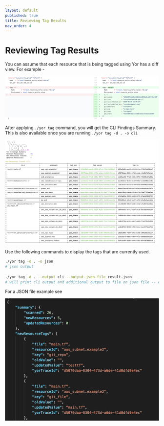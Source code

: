 ```yaml
---
layout: default
published: true
title: Reviewing Tag Results
nav_order: 4
---
```


# Reviewing Tag Results
You can assume that each resource that is being tagged using Yor has a diff view. For example -  

![Diff View](../yor_diff_view.png)

After applying `./yor tag` command, you will get the CLI Findings Summary. This is also available once you are running 
`./yor tag -d . -o cli` 

![Yor Summary](../yor_summary.png)

Use the following commands to display the tags that are currently used.
```sh
./yor tag -d . -o json
# json output

./yor tag -d . --output cli --output-json-file result.json
# will print cli output and additional output to file on json file -- enables programmatic analysis alongside printing human readable result
```

For a JSON file example see 

![YOR JSON Results](../yor_json_results.png)




